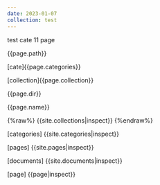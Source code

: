 ```yaml
---
date: 2023-01-07
collection: test
---
```

test cate 11 page


{{page.path}}

[cate]{{page.categories}}

[collection]{{page.collection}}

{{page.dir}}

{{page.name}}

{%raw%}
{{site.collections|inspect}}
{%endraw%}

[categories]
{{site.categories|inspect}}

[pages]
{{site.pages|inspect}}

[documents]
{{site.documents|inspect}}

[page]
{{page|inspect}}
